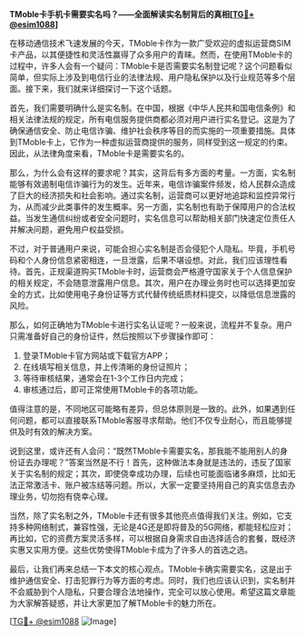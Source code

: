 **TMoble卡手机卡需要实名吗？——全面解读实名制背后的真相[[TG💪+ @esim1088](https://t.me/s/esim1088)]**

在移动通信技术飞速发展的今天，TMoble卡作为一款广受欢迎的虚拟运营商SIM卡产品，以其便捷性和灵活性赢得了众多用户的青睐。然而，在使用TMoble卡的过程中，许多人会有一个疑问：TMoble卡是否需要实名制登记呢？这个问题看似简单，但实际上涉及到电信行业的法律法规、用户隐私保护以及行业规范等多个层面。接下来，我们就来详细探讨一下这个话题。

首先，我们需要明确什么是实名制。在中国，根据《中华人民共和国电信条例》和相关法律法规的规定，所有电信服务提供商都必须对用户进行实名登记。这是为了确保通信安全、防止电信诈骗、维护社会秩序等目的而实施的一项重要措施。具体到TMoble卡上，它作为一种虚拟运营商提供的服务，同样受到这一规定的约束。因此，从法律角度来看，TMoble卡是需要实名的。

那么，为什么会有这样的要求呢？其实，这背后有多方面的考量。一方面，实名制能够有效遏制电信诈骗行为的发生。近年来，电信诈骗案件频发，给人民群众造成了巨大的经济损失和社会影响。通过实名制，运营商可以更好地追踪和监控异常行为，从而减少此类事件的发生概率。另一方面，实名制也有助于保障用户的合法权益。当发生通信纠纷或者安全问题时，实名信息可以帮助相关部门快速定位责任人并解决问题，避免用户权益受损。

不过，对于普通用户来说，可能会担心实名制是否会侵犯个人隐私。毕竟，手机号码和个人身份信息紧密相连，一旦泄露，后果不堪设想。对此，我们应该理性看待。首先，正规渠道购买TMoble卡时，运营商会严格遵守国家关于个人信息保护的相关规定，不会随意泄露用户信息。其次，用户在办理业务时也可以选择更加安全的方式，比如使用电子身份证等方式代替传统纸质材料提交，以降低信息泄露的风险。

那么，如何正确地为TMoble卡进行实名认证呢？一般来说，流程并不复杂。用户只需准备好自己的身份证件，然后按照以下步骤操作即可：

1. 登录TMoble卡官方网站或下载官方APP；
2. 在线填写相关信息，并上传清晰的身份证照片；
3. 等待审核结果，通常会在1-3个工作日内完成；
4. 审核通过后，即可正常使用TMoble卡的各项功能。

值得注意的是，不同地区可能略有差异，但总体原则是一致的。此外，如果遇到任何问题，都可以直接联系TMoble客服寻求帮助。他们不仅专业耐心，而且能够提供及时有效的解决方案。

说到这里，或许还有人会问：“既然TMoble卡需要实名，那我能不能用别人的身份证去办理呢？”答案当然是不行！首先，这种做法本身就是违法的，违反了国家关于实名制的规定；其次，即使侥幸成功办理，后续也可能面临诸多麻烦，比如无法正常激活卡、账户被冻结等问题。所以，大家一定要坚持用自己的真实信息去办理业务，切勿抱有侥幸心理。

当然，除了实名制之外，TMoble卡还有很多其他亮点值得我们关注。例如，它支持多种网络制式，兼容性强，无论是4G还是即将普及的5G网络，都能轻松应对；再比如，它的资费方案灵活多样，可以根据自身需求自由选择适合的套餐，既经济实惠又实用方便。这些优势使得TMoble卡成为了许多人的首选之选。

最后，让我们再来总结一下本文的核心观点。TMoble卡确实需要实名，这是出于维护通信安全、打击犯罪行为等方面的考虑。同时，我们也应该认识到，实名制并不会威胁到个人隐私，只要合理合法地操作，完全可以放心使用。希望这篇文章能为大家解答疑惑，并让大家更加了解TMoble卡的魅力所在。

[[TG💪+ @esim1088](https://t.me/s/esim1088) ![Image](https://i.postimg.cc/4NQfJmqS/Snipaste-2025-05-13-00-14-12.png)]